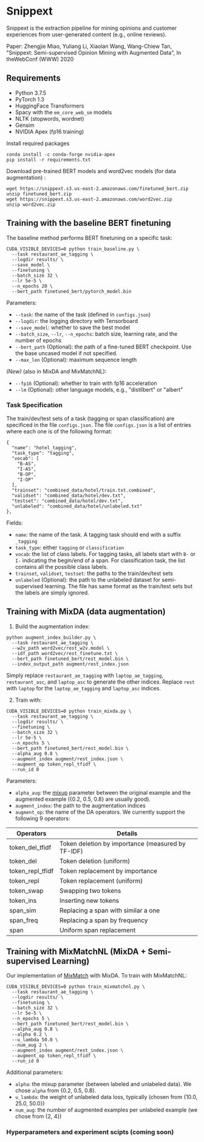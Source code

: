 # Snippext
Snippext is the extraction pipeline for mining opinions and customer experiences from user-generated content (e.g., online reviews).

Paper: Zhengjie Miao, Yuliang Li, Xiaolan Wang, Wang-Chiew Tan, "Snippext: Semi-supervised Opinion Mining with Augmented Data", In theWebConf (WWW) 2020

## Requirements

* Python 3.7.5
* PyTorch 1.3
* HuggingFace Transformers 
* Spacy with the ``em_core_web_sm`` models
* NLTK (stopwords, wordnet)
* Gensim
* NVIDIA Apex (fp16 training)

Install required packages
```
conda install -c conda-forge nvidia-apex
pip install -r requirements.txt
```

Download pre-trained BERT models and word2vec models (for data augmentation) :
```
wget https://snippext.s3.us-east-2.amazonaws.com/finetuned_bert.zip
unzip finetuned_bert.zip
wget https://snippext.s3.us-east-2.amazonaws.com/word2vec.zip
unzip word2vec.zip
```

## Training with the baseline BERT finetuning

The baseline method performs BERT finetuning on a specific task:
```
CUDA_VISIBLE_DEVICES=0 python train_baseline.py \
  --task restaurant_ae_tagging \
  --logdir results/ \
  --save_model \
  --finetuning \
  --batch_size 32 \
  --lr 5e-5 \
  --n_epochs 20 \
  --bert_path finetuned_bert/pytorch_model.bin
```

Parameters:
* ``--task``: the name of the task (defined in ``configs.json``)
* ``--logdir``: the logging directory with Tensorboard
* ``--save_model``: whether to save the best model
* ``--batch_size``, ``--lr``, ``--n_epochs``: batch size, learning rate, and the number of epochs
* ``--bert_path`` (Optional): the path of a fine-tuned BERT checkpoint. Use the base uncased model if not specified.
* ``--max_len`` (Optional): maximum sequence length

*(New)* (also in MixDA and MixMatchNL):
* ``--fp16`` (Optional): whether to train with fp16 acceleration
* ``--lm`` (Optional): other language models, e.g., "distilbert" or "albert"

### Task Specification

The train/dev/test sets of a task (tagging or span classification) are specificed in the file ``configs.json``. 
The file ``configs.json`` is a list of entries where each one is of the following format:
```
{
  "name": "hotel_tagging",
  "task_type": "tagging",
  "vocab": [
    "B-AS",
    "I-AS",
    "B-OP",
    "I-OP"
  ],
  "trainset": "combined_data/hotel/train.txt.combined",
  "validset": "combined_data/hotel/dev.txt",
  "testset": "combined_data/hotel/dev.txt",
  "unlabeled": "combined_data/hotel/unlabeled.txt"
},
```

Fields:
* ``name``: the name of the task. A tagging task should end with a suffix ``_tagging``
* ``task_type``: either ``tagging`` or ``classification``
* ``vocab``: the list of class labels. For tagging tasks, all labels start with ``B-`` or ``I-`` indicating the begin/end of a span. For classification task, the list contains all the possible class labels.
* ``trainset``, ``validset``, ``testset``: the paths to the train/dev/test sets
* ``unlabeled`` (Optional): the path to the unlabeled dataset for semi-supervised learning. The file has same format as the train/test sets but the labels are simply ignored.

## Training with MixDA (data augmentation)

1. Build the augmentation index:

```
python augment_index_builder.py \
  --task restaurant_ae_tagging \
  --w2v_path word2vec/rest_w2v.model \
  --idf_path word2vec/rest_finetune.txt \
  --bert_path finetuned_bert/rest_model.bin \
  --index_output_path augment/rest_index.json
```

Simply replace ``restaurant_ae_tagging`` with ``laptop_ae_tagging``, ``restaurant_asc``, and ``laptop_asc`` to generate the other indices.
Replace ``rest`` with ``laptop`` for the ``laptop_ae_tagging`` and ``laptop_asc`` indices.

2. Train with:
```
CUDA_VISIBLE_DEVICES=0 python train_mixda.py \
  --task restaurant_ae_tagging \
  --logdir results/ \
  --finetuning \
  --batch_size 32 \
  --lr 5e-5 \
  --n_epochs 5 \
  --bert_path finetuned_bert/rest_model.bin \
  --alpha_aug 0.8 \
  --augment_index augment/rest_index.json \
  --augment_op token_repl_tfidf \
  --run_id 0 
```

Parameters:
* ``alpha_aug``: the [mixup](https://arxiv.org/abs/1710.09412) parameter between the original example and the augmented example ({0.2, 0.5, 0.8} are usually good). 
* ``augment_index``: the path to the augmentation indices
* ``augment_op``: the name of the DA operators. We currently support the following 9 operators:

| Operators       | Details                                           |
|-----------------|---------------------------------------------------|
|token_del_tfidf  | Token deletion by importance (measured by TF-IDF) |
|token_del        | Token deletion (uniform)                          |
|token_repl_tfidf | Token replacement by importance                   |
|token_repl       | Token replacement (uniform)                       |
|token_swap       | Swapping two tokens                               |
|token_ins        | Inserting new tokens                              |
|span_sim         | Replacing a span with similar a one               |
|span_freq        | Replacing a span by frequency                     |
|span             | Uniform span replacement                          |


## Training with MixMatchNL (MixDA + Semi-supervised Learning)

Our implementation of [MixMatch](https://arxiv.org/abs/1905.02249) with MixDA. To train with MixMatchNL:
```
CUDA_VISIBLE_DEVICES=0 python train_mixmatchnl.py \
  --task restaurant_ae_tagging \
  --logdir results/ \
  --finetuning \
  --batch_size 32 \
  --lr 5e-5 \
  --n_epochs 5 \
  --bert_path finetuned_bert/rest_model.bin \
  --alpha_aug 0.8 \
  --alpha 0.2 \
  --u_lambda 50.0 \
  --num_aug 2 \
  --augment_index augment/rest_index.json \
  --augment_op token_repl_tfidf \
  --run_id 0 
```

Additional parameters:
* ``alpha``: the mixup parameter (between labeled and unlabeled data). We chose ``alpha`` from {0.2, 0.5, 0.8}.
* ``u_lambda``: the weight of unlabeled data loss, typically (chosen from {10.0, 25.0, 50.0})
* ``num_aug``: the number of augmented examples per unlabeled example (we chose from {2, 4})


### Hyperparameters and experiment scipts (coming soon)
